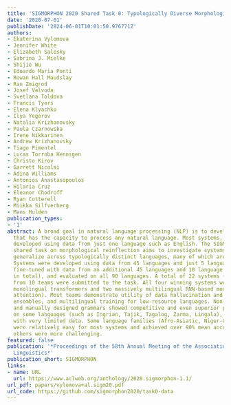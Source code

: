 ```yaml
---
title: 'SIGMORPHON 2020 Shared Task 0: Typologically Diverse Morphological Inflection'
date: '2020-07-01'
publishDate: '2024-06-01T10:01:50.976771Z'
authors:
- Ekaterina Vylomova
- Jennifer White
- Elizabeth Salesky
- Sabrina J. Mielke
- Shijie Wu
- Edoardo Maria Ponti
- Rowan Hall Maudslay
- Ran Zmigrod
- Josef Valvoda
- Svetlana Toldova
- Francis Tyers
- Elena Klyachko
- Ilya Yegorov
- Natalia Krizhanovsky
- Paula Czarnowska
- Irene Nikkarinen
- Andrew Krizhanovsky
- Tiago Pimentel
- Lucas Torroba Hennigen
- Christo Kirov
- Garrett Nicolai
- Adina Williams
- Antonios Anastasopoulos
- Hilaria Cruz
- Eleanor Chodroff
- Ryan Cotterell
- Miikka Silfverberg
- Mans Hulden
publication_types:
- '1'
abstract: A broad goal in natural language processing (NLP) is to develop a system
  that has the capacity to process any natural language. Most systems, however, are
  developed using data from just one language such as English. The SIGMORPHON 2020
  shared task on morphological reinflection aims to investigate systems’ ability to
  generalize across typologically distinct languages, many of which are low resource.
  Systems were developed using data from 45 languages and just 5 language families,
  fine-tuned with data from an additional 45 languages and 10 language families (13
  in total), and evaluated on all 90 languages. A total of 22 systems (19 neural)
  from 10 teams were submitted to the task. All four winning systems were neural (two
  monolingual transformers and two massively multilingual RNN-based models with gated
  attention). Most teams demonstrate utility of data hallucination and augmentation,
  ensembles, and multilingual training for low-resource languages. Non-neural learners
  and manually designed grammars showed competitive and even superior performance
  on some languages (such as Ingrian, Tajik, Tagalog, Zarma, Lingala), especially
  with very limited data. Some language families (Afro-Asiatic, Niger-Congo, Turkic)
  were relatively easy for most systems and achieved over 90% mean accuracy while
  others were more challenging.
featured: false
publication: '*Proceedings of the 58th Annual Meeting of the Association for Computational
  Linguistics*'
publication_short: SIGMORPHON
links:
- name: URL
  url: https://www.aclweb.org/anthology/2020.sigmorphon-1.1/
url_pdf: papers/vylomova+al.sigm20.pdf
url_code: https://github.com/sigmorphon2020/task0-data
---
```


